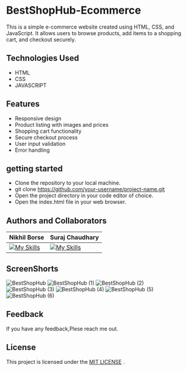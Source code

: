 # BestShopHub-Ecommerce

This is a simple e-commerce website created using HTML, CSS, and JavaScript. It allows users to browse products, add items to a shopping cart, and checkout securely.


## Technologies Used
- HTML
- CSS
- JAVASCRIPT

## Features
- Responsive design
- Product listing with images and prices
- Shopping cart functionality
- Secure checkout process
- User input validation
- Error handling

## getting started
- Clone the repository to your local machine.
- git clone https://github.com/your-username/project-name.git
- Open the project directory in your code editor of choice.
- Open the index.html file in your web browser.

## Authors and Collaborators

| Nikhil Borse  | Suraj Chaudhary |
| ------------- | ------------- |
| [![My Skills](https://skillicons.dev/icons?i=github)](https://github.com/00123nikhil)  | [![My Skills](https://skillicons.dev/icons?i=github)](https://github.com/Cksuraj)  |

## ScreenShorts
![BestShopHub](https://github.com/00123nikhil/ShopHub/assets/95076182/cd5f989f-1f4f-4933-84bb-bd1dfed9491b)
![BestShopHub (1)](https://github.com/00123nikhil/ShopHub/assets/95076182/657cb345-1968-4d58-a968-41eacf2342b1)
![BestShopHub (2)](https://github.com/00123nikhil/ShopHub/assets/95076182/d03f4531-7181-4e5f-a08c-8d19691a3a9b)
![BestShopHub (3)](https://github.com/00123nikhil/ShopHub/assets/95076182/e86cca70-5be1-4f9a-a9fc-cbade6b67fd6)
![BestShopHub (4)](https://github.com/00123nikhil/ShopHub/assets/95076182/4bfc47a1-330c-4cd1-b0ec-7e13bd48f56e)
![BestShopHub (5)](https://github.com/00123nikhil/ShopHub/assets/95076182/86bef7e3-ce20-4b0f-91b5-f7df70cfabf1)
![BestShopHub (6)](https://github.com/00123nikhil/ShopHub/assets/95076182/00fd396a-5014-4924-b4cd-28c1bbe804c5)


## Feedback
If you have any feedback,Plese reach me out.

## License
This project is licensed under the [MIT LICENSE](LICENSE) .
